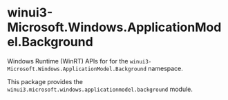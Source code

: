 <!-- warning: Please don't edit this file. It was automatically generated. -->

# winui3-Microsoft.Windows.ApplicationModel.Background

Windows Runtime (WinRT) APIs for for the `winui3-Microsoft.Windows.ApplicationModel.Background` namespace.

This package provides the `winui3.microsoft.windows.applicationmodel.background` module.

